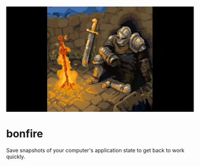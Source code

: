 ![bonfire](bonfire.jpg)

# bonfire
Save snapshots of your computer's application state to get back to work quickly.
